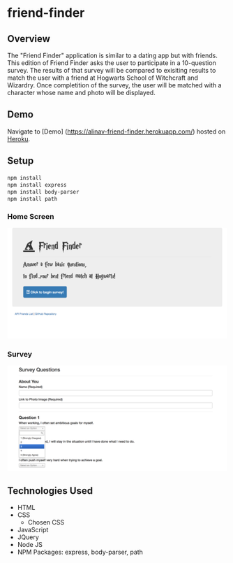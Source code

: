 # friend-finder

## Overview

The "Friend Finder" application is similar to a dating app but with friends. This edition of Friend Finder asks the user to participate in a 10-question survey. The results of that survey will be compared to exisiting results to match the user with a friend at Hogwarts School of Witchcraft and Wizardry. Once completition of the survey, the user will be matched with a character whose name and photo will be displayed. 

## Demo

Navigate to [Demo] (https://alinav-friend-finder.herokuapp.com/) hosted on [Heroku](https://www.heroku.com/).

## Setup

```
npm install
npm install express
npm install body-parser
npm install path

```

### Home Screen

![alt text](home.png "Home Screen")

### Survey 

![alt text](survey.png "Survey")

## Technologies Used

* HTML
* CSS 
    * Chosen CSS
* JavaScript
* JQuery
* Node JS
* NPM Packages: express, body-parser, path

